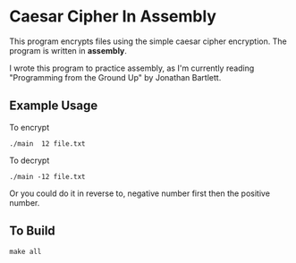 # Caesar Cipher In Assembly

This program encrypts files using the simple caesar cipher encryption.
The program is written in **assembly**.

I wrote this program to practice assembly, as I'm currently reading "Programming from the Ground Up" by Jonathan Bartlett.

## Example Usage

To encrypt
```
./main  12 file.txt
```

To decrypt
```
./main -12 file.txt
```

Or you could do it in reverse to, negative number first then the positive number.

## To Build

```
make all
```